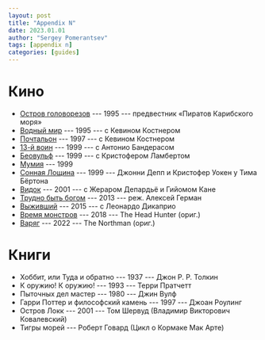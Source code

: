 ```yaml
---
layout: post
title: "Appendix N"
date: 2023.01.01
author: "Sergey Pomerantsev"
tags: [appendix n]
categories: [guides]
---
```


# Кино

* [Остров головорезов](https://www.kinopoisk.ru/film/13954/) --- 1995 --- предвестник «Пиратов Карибского моря»
* [Водный мир](https://www.kinopoisk.ru/film/8165/) --- 1995 --- c Кевином Костнером
* [Почтальон](https://www.kinopoisk.ru/film/12523/) --- 1997 --- c Кевином Костнером
* [13-й воин](https://www.kinopoisk.ru/film/10273/) --- 1999 --- с Антонио Бандерасом
* [Беовульф](https://www.kinopoisk.ru/film/23696/) --- 1999 --- c Кристофером Ламбертом
* [Мумия](https://www.kinopoisk.ru/film/4484/) --- 1999
* [Сонная Лощина](https://www.kinopoisk.ru/film/5622/) --- 1999 --- Джонни Депп и Кристофер Уокен у Тима Бёртона
* [Видок](https://www.kinopoisk.ru/film/872/) --- 2001 --- с Жераром Депардьё и Гийомом Кане
* [Трудно быть богом](https://www.kinopoisk.ru/film/40783/) --- 2013 --- реж. Алексей Герман
* [Выживший](https://www.kinopoisk.ru/film/522941/) --- 2015 --- c Леонардо Дикаприо
* [Время монстров](https://www.kinopoisk.ru/film/1036250/) --- 2018 --- The Head Hunter (ориг.)
* [Варяг](https://www.kinopoisk.ru/film/1313198/) --- 2022 --- The Northman (ориг.)

# Книги

* Хоббит, или Туда и обратно --- 1937 --- Джон Р. Р. Толкин
* К оружию! К оружию! --- 1993 --- Терри Пратчетт
* Пыточных дел мастер --- 1980 --- Джин Вулф
* Гарри Поттер и философский камень --- 1997 --- Джоан Роулинг
* Остров Локк --- 2001 --- Том Шервуд (Владимир Викторович Ковалевский)
* Тигры морей --- Роберт Говард (Цикл о Кормаке Мак Арте)
